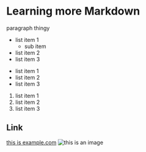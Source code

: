 # Learning more Markdown

paragraph thingy

- list item 1
	- sub item
- list item 2
- list item 3

* list item 1
* list item 2
* list item 3

1. list item 1
2. list item 2
3. list item 3

## Link

[this is example.com](www.example.com)
![this is an image](https://media.istockphoto.com/id/1154370446/photo/funny-raccoon-in-green-sunglasses-showing-a-rock-gesture-isolated-on-white-background.webp?s=2048x2048&w=is&k=20&c=pEtqycJb7GbnbvKnHuyqAi2eScR9A3LZYmMaWivi1h8=)


